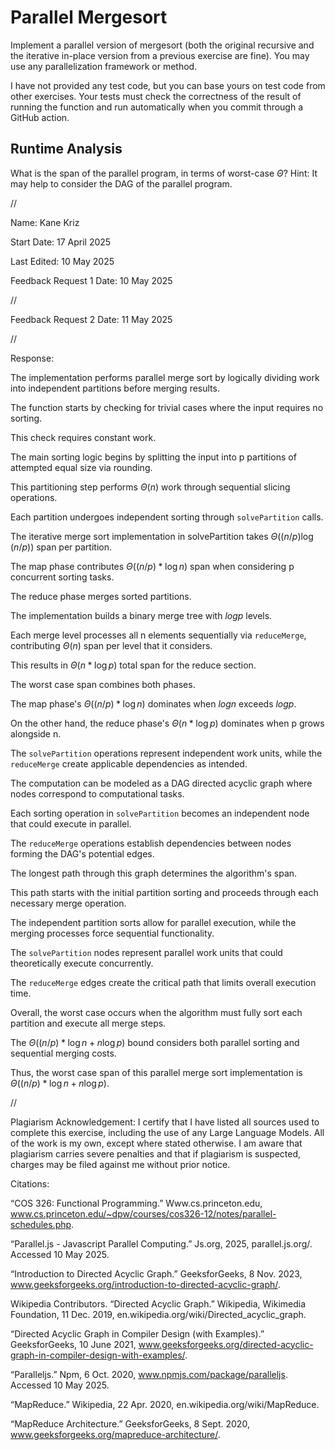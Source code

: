 # Parallel Mergesort

Implement a parallel version of mergesort (both the original recursive and the
iterative in-place version from a previous exercise are fine). You may use any
parallelization framework or method.

I have not provided any test code, but you can base yours on test code from
other exercises. Your tests must check the correctness of the result of running
the function and run automatically when you commit through a GitHub action.

## Runtime Analysis

What is the span of the parallel program, in terms of worst-case $\Theta$? Hint:
It may help to consider the DAG of the parallel program.



//



Name: Kane Kriz

Start Date: 17 April 2025

Last Edited: 10 May 2025

Feedback Request 1 Date: 10 May 2025




//


Feedback Request 2 Date: 11 May 2025



//



Response:





The implementation performs parallel merge sort by logically dividing work into independent partitions before merging results.

The function starts by checking for trivial cases where the input requires no sorting. 

This check requires constant work.

The main sorting logic begins by splitting the input into p partitions of attempted equal size via rounding.

This partitioning step performs $Θ(n)$ work through sequential slicing operations.

Each partition undergoes independent sorting through `solvePartition` calls.

The iterative merge sort implementation in solvePartition takes $Θ((n/p) \log (n/p))$ span per partition.

The map phase contributes $Θ((n/p) * \log n)$ span when considering p concurrent sorting tasks.

The reduce phase merges sorted partitions.

The implementation builds a binary merge tree with $log p$ levels. 

Each merge level processes all n elements sequentially via `reduceMerge`, contributing $Θ(n)$ span per level that it considers. 

This results in $Θ(n * \log p)$ total span for the reduce section.

The worst case span combines both phases. 

The map phase's $Θ((n/p) * \log n)$ dominates when $log n$ exceeds $log p$.

On the other hand, the reduce phase's $Θ(n * \log p)$ dominates when p grows alongside n.

The `solvePartition` operations represent independent work units, while the `reduceMerge` create applicable dependencies as intended. 

The computation can be modeled as a DAG directed acyclic graph where nodes correspond to computational tasks. 

Each sorting operation in `solvePartition` becomes an independent node that could execute in parallel. 

The `reduceMerge` operations establish dependencies between nodes forming the DAG's potential edges.

The longest path through this graph determines the algorithm's span. 

This path starts with the initial partition sorting and proceeds through each necessary merge operation. 

The independent partition sorts allow for parallel execution, while the merging processes force sequential functionality.

The `solvePartition` nodes represent parallel work units that could theoretically execute concurrently. 

The `reduceMerge` edges create the critical path that limits overall execution time.

Overall, the worst case occurs when the algorithm must fully sort each partition and execute all merge steps.

The $Θ((n/p) * \log n + n \log p)$ bound considers both parallel sorting and sequential merging costs.

Thus, the worst case span of this parallel merge sort implementation is $Θ((n/p) * \log n + n \log p)$.




//




Plagiarism Acknowledgement: I certify that I have listed all sources used to complete this exercise, including the use of any Large Language Models. All of the work is my own, except where stated otherwise. I am aware that plagiarism carries severe penalties and that if plagiarism is suspected, charges may be filed against me without prior notice.




Citations:


“COS 326: Functional Programming.” Www.cs.princeton.edu, www.cs.princeton.edu/~dpw/courses/cos326-12/notes/parallel-schedules.php.

“Parallel.js - Javascript Parallel Computing.” Js.org, 2025, parallel.js.org/. Accessed 10 May 2025.

“Introduction to Directed Acyclic Graph.” GeeksforGeeks, 8 Nov. 2023, www.geeksforgeeks.org/introduction-to-directed-acyclic-graph/.

Wikipedia Contributors. “Directed Acyclic Graph.” Wikipedia, Wikimedia Foundation, 11 Dec. 2019, en.wikipedia.org/wiki/Directed_acyclic_graph.

“Directed Acyclic Graph in Compiler Design (with Examples).” GeeksforGeeks, 10 June 2021, www.geeksforgeeks.org/directed-acyclic-graph-in-compiler-design-with-examples/.

“Paralleljs.” Npm, 6 Oct. 2020, www.npmjs.com/package/paralleljs. Accessed 10 May 2025.

“MapReduce.” Wikipedia, 22 Apr. 2020, en.wikipedia.org/wiki/MapReduce.

“MapReduce Architecture.” GeeksforGeeks, 8 Sept. 2020, www.geeksforgeeks.org/mapreduce-architecture/.
